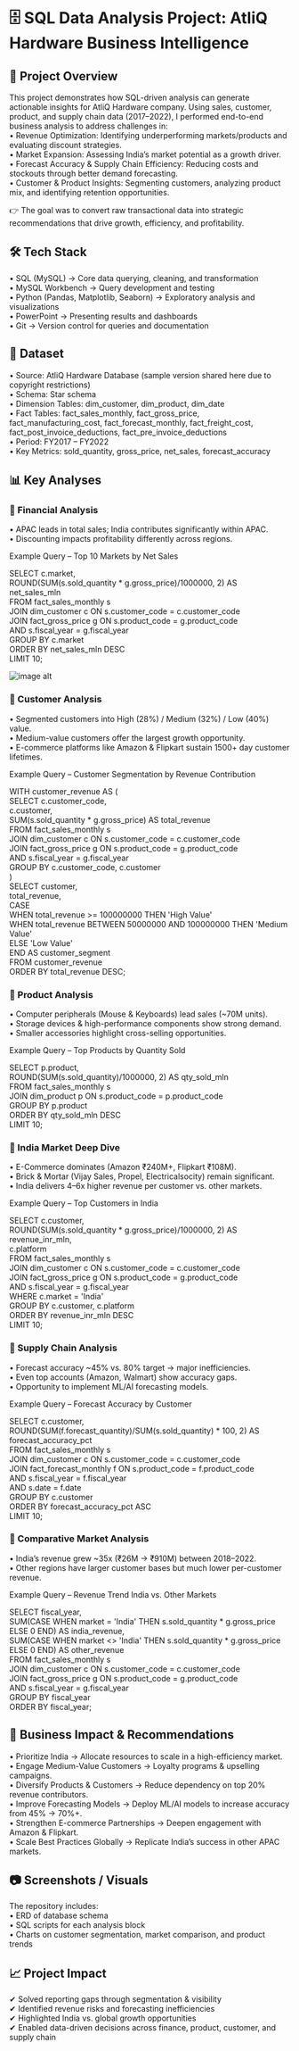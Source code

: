 # 🗄️ SQL Data Analysis Project: AtliQ Hardware Business Intelligence
## 📌 Project Overview
This project demonstrates how SQL-driven analysis can generate actionable insights for AtliQ Hardware company. Using sales, customer, product, and supply chain data (2017–2022), I performed end-to-end business analysis to address challenges in:<br>
•	Revenue Optimization: Identifying underperforming markets/products and evaluating discount strategies.<br>
•	Market Expansion: Assessing India’s market potential as a growth driver.<br>
•	Forecast Accuracy & Supply Chain Efficiency: Reducing costs and stockouts through better demand forecasting.<br>
•	Customer & Product Insights: Segmenting customers, analyzing product mix, and identifying retention opportunities.<br>

👉 The goal was to convert raw transactional data into strategic recommendations that drive growth, efficiency, and profitability.<br>

## 🛠 Tech Stack<br>
•	SQL (MySQL) → Core data querying, cleaning, and transformation<br>
•	MySQL Workbench → Query development and testing<br>
•	Python (Pandas, Matplotlib, Seaborn) → Exploratory analysis and visualizations<br>
•	PowerPoint → Presenting results and dashboards<br>
•	Git → Version control for queries and documentation<br>

## 📂 Dataset<br>
•	Source: AtliQ Hardware Database (sample version shared here due to copyright restrictions)<br>
•	Schema: Star schema<br>
•	Dimension Tables: dim_customer, dim_product, dim_date<br>
•	Fact Tables: fact_sales_monthly, fact_gross_price, fact_manufacturing_cost, fact_forecast_monthly, fact_freight_cost, fact_post_invoice_deductions, fact_pre_invoice_deductions<br>
•	Period: FY2017 – FY2022<br>
•	Key Metrics: sold_quantity, gross_price, net_sales, forecast_accuracy<br>

## 📊 Key Analyses

### 🔹 Financial Analysis<br>
•	APAC leads in total sales; India contributes significantly within APAC.<br>
•	Discounting impacts profitability differently across regions.<br>

Example Query – Top 10 Markets by Net Sales<br>

SELECT c.market,<br>
       ROUND(SUM(s.sold_quantity * g.gross_price)/1000000, 2) AS net_sales_mln<br>
FROM fact_sales_monthly s<br>
JOIN dim_customer c ON s.customer_code = c.customer_code<br>
JOIN fact_gross_price g ON s.product_code = g.product_code<br>
                       AND s.fiscal_year = g.fiscal_year<br>
GROUP BY c.market<br>
ORDER BY net_sales_mln DESC<br>
LIMIT 10;<br>

![image alt](https://github.com/Ad-Pratiksha/SQL_based_Data_Analysis_AtliQ_Hardware/blob/a7ab8ebd5f9067b757b04a4d4f94c80a08f5cf27/Images/Top_10%20markets%20by%20net%20sales.png)


### 🔹 Customer Analysis<br>
•	Segmented customers into High (28%) / Medium (32%) / Low (40%) value.<br>
•	Medium-value customers offer the largest growth opportunity.<br>
•	E-commerce platforms like Amazon & Flipkart sustain 1500+ day customer lifetimes.<br>

Example Query – Customer Segmentation by Revenue Contribution<br>

WITH customer_revenue AS (<br>
    SELECT c.customer_code,<br>
           c.customer,<br>
           SUM(s.sold_quantity * g.gross_price) AS total_revenue<br>
    FROM fact_sales_monthly s<br>
    JOIN dim_customer c ON s.customer_code = c.customer_code<br>
    JOIN fact_gross_price g ON s.product_code = g.product_code<br>
                           AND s.fiscal_year = g.fiscal_year<br>
    GROUP BY c.customer_code, c.customer<br>
)<br>
SELECT customer,<br>
       total_revenue,<br>
       CASE <br>
         WHEN total_revenue >= 100000000 THEN 'High Value'<br>
         WHEN total_revenue BETWEEN 50000000 AND 100000000 THEN 'Medium Value'<br>
         ELSE 'Low Value'<br>
       END AS customer_segment<br>
FROM customer_revenue<br>
ORDER BY total_revenue DESC;<br>

### 🔹 Product Analysis<br>
•	Computer peripherals (Mouse & Keyboards) lead sales (~70M units).<br>
•	Storage devices & high-performance components show strong demand.<br>
•	Smaller accessories highlight cross-selling opportunities.<br>

Example Query – Top Products by Quantity Sold<br>

SELECT p.product,<br>
       ROUND(SUM(s.sold_quantity)/1000000, 2) AS qty_sold_mln<br>
FROM fact_sales_monthly s<br>
JOIN dim_product p ON s.product_code = p.product_code<br>
GROUP BY p.product<br>
ORDER BY qty_sold_mln DESC<br>
LIMIT 10;<br>

### 🔹 India Market Deep Dive<br>
•	E-Commerce dominates (Amazon ₹240M+, Flipkart ₹108M).<br>
•	Brick & Mortar (Vijay Sales, Propel, Electricalsocity) remain significant.<br>
•	India delivers 4–6x higher revenue per customer vs. other markets.<br>

Example Query – Top Customers in India<br>

SELECT c.customer,<br>
       ROUND(SUM(s.sold_quantity * g.gross_price)/1000000, 2) AS revenue_inr_mln,<br>
       c.platform<br>
FROM fact_sales_monthly s<br>
JOIN dim_customer c ON s.customer_code = c.customer_code<br>
JOIN fact_gross_price g ON s.product_code = g.product_code<br>
                       AND s.fiscal_year = g.fiscal_year<br>
WHERE c.market = 'India'<br>
GROUP BY c.customer, c.platform<br>
ORDER BY revenue_inr_mln DESC<br>
LIMIT 10;<br>

### 🔹 Supply Chain Analysis<br>
•	Forecast accuracy ~45% vs. 80% target → major inefficiencies.<br>
•	Even top accounts (Amazon, Walmart) show accuracy gaps.<br>
•	Opportunity to implement ML/AI forecasting models.<br>

Example Query – Forecast Accuracy by Customer<br>

SELECT c.customer,<br>
       ROUND(SUM(f.forecast_quantity)/SUM(s.sold_quantity) * 100, 2) AS forecast_accuracy_pct<br>
FROM fact_sales_monthly s<br>
JOIN dim_customer c ON s.customer_code = c.customer_code<br>
JOIN fact_forecast_monthly f ON s.product_code = f.product_code<br>
                            AND s.fiscal_year = f.fiscal_year<br>
                            AND s.date = f.date<br>
GROUP BY c.customer<br>
ORDER BY forecast_accuracy_pct ASC<br>
LIMIT 10;<br>

### 🔹 Comparative Market Analysis<br>
•	India’s revenue grew ~35x (₹26M → ₹910M) between 2018–2022.<br>
•	Other regions have larger customer bases but much lower per-customer revenue.<br>

Example Query – Revenue Trend India vs. Other Markets<br>

SELECT fiscal_year,<br>
       SUM(CASE WHEN market = 'India' THEN s.sold_quantity * g.gross_price ELSE 0 END) AS india_revenue,<br>
       SUM(CASE WHEN market <> 'India' THEN s.sold_quantity * g.gross_price ELSE 0 END) AS other_revenue<br>
FROM fact_sales_monthly s<br>
JOIN dim_customer c ON s.customer_code = c.customer_code<br>
JOIN fact_gross_price g ON s.product_code = g.product_code<br>
                       AND s.fiscal_year = g.fiscal_year<br>
GROUP BY fiscal_year<br>
ORDER BY fiscal_year;<br>

## 🚀 Business Impact & Recommendations<br>
•	Prioritize India → Allocate resources to scale in a high-efficiency market.<br>
•	Engage Medium-Value Customers → Loyalty programs & upselling campaigns.<br>
•	Diversify Products & Customers → Reduce dependency on top 20% revenue contributors.<br>
•	Improve Forecasting Models → Deploy ML/AI models to increase accuracy from 45% → 70%+.<br>
•	Strengthen E-commerce Partnerships → Deepen engagement with Amazon & Flipkart.<br>
•	Scale Best Practices Globally → Replicate India’s success in other APAC markets.<br>

## 📷 Screenshots / Visuals<br>
The repository includes:<br>
•	ERD of database schema<br>
•	SQL scripts for each analysis block<br>
•	Charts on customer segmentation, market comparison, and product trends<br>

## 📈 Project Impact<br>
✔ Solved reporting gaps through segmentation & visibility<br>
✔ Identified revenue risks and forecasting inefficiencies<br>
✔ Highlighted India vs. global growth opportunities<br>
✔ Enabled data-driven decisions across finance, product, customer, and supply chain<br>
